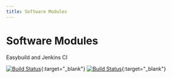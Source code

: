 ```yaml
---
title: Software Modules
---
```


Software Modules
=====================

Easybuild and Jenkins CI

[![Build Status](https://build01.bwcloud.uni-freiburg.de/job/Nemo/job/Nemo-PullRequests/badge/icon)](https://build01.bwcloud.uni-freiburg.de/job/Nemo/job/Nemo-PullRequests/){:target="_blank"}
[![Build Status](https://build01.bwcloud.uni-freiburg.de/job/Nemo/job/Nemo-Regression/badge/icon?subject=regression)](https://build01.bwcloud.uni-freiburg.de/job/Nemo/job/Nemo-Regression/){:target="_blank"}
